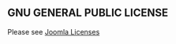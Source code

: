 <!-- Filename: Joomla_Licenses / Display title: Joomla Licenses  -->

## GNU GENERAL PUBLIC LICENSE

Please see [Joomla Licenses](https://docs.joomla.org/Joomla_Licenses)
